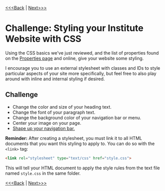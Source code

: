[<<<Back](15-properties.md) | [Next>>>](17-troubleshooting.md)

# Challenge: Styling your Institute Website with CSS

Using the CSS basics we've just reviewed, and the list of properties found on the [Properties page](properties.md) and online, give your website some styling.

I encourage you to use an external stylesheet with classes and IDs to style particular aspects of your site more specifically, but feel free to also play around with inline and internal styling if desired. 

## Challenge

- Change the color and size of your heading text. 
- Change the font of your paragraph text. 
- Change the background color of your navigation bar or menu. 
- Center your image on your page. 
- [Shape up your navigation bar.](navbar-hint.css)

**Reminder:** After creating a stylesheet, you must link it to all HTML documents that you want this styling to apply to. You can do so with the `<link>` tag:

```html
<link rel="stylesheet" type="text/css" href="style.css">
```
	
This will tell your HTML document to apply the style rules from the text file named `style.css` in the same folder.

[<<<Back](15-properties.md) | [Next>>>](17-troubleshooting.md)
